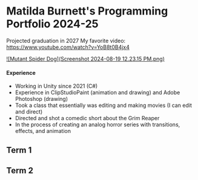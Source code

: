 # Matilda Burnett's Programming Portfolio 2024-25
Projected graduation in 2027
My favorite video: https://www.youtube.com/watch?v=YoB8t0B4jx4

[![Mutant Spider Dog](Screenshot 2024-08-19 12.23.15 PM.png)](http://www.youtube.com/watch?v=YoB8t0B4jx4)
#### Experience
* Working in Unity since 2021 (C#)
* Experience in ClipStudioPaint (animation and drawing) and Adobe Photoshop (drawing)
* Took a class that essentially was editing and making movies (I can edit and direct)
* Directed and shot a comedic short about the Grim Reaper
* In the process of creating an analog horror series with transitions, effects, and animation

## Term 1

## Term 2
